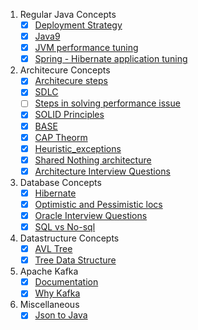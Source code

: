 1. Regular Java Concepts
    - [X] [Deployment Strategy](https://rhelblog.redhat.com/2015/05/07/stop-gambling-with-upgrades-murphys-law-always-wins/#more-908)
    - [X] [Java9](https://www.javaworld.com/search?query=Java+9%27s+other+new+enhancements&contentType=article%2Cresource)
    - [X] [JVM performance tuning](https://www.cubrid.org/blog/the-principles-of-java-application-performance-tuning)
    - [X] [Spring - Hibernate application tuning](http://www.jcombat.com/spring/performance-tuning-of-spring-based-application)

2. Architecure Concepts
    - [X] [Architecure steps](https://hackernoon.com/38-actions-and-insights-to-become-a-better-software-architect-f135e2de9a1b)
    - [X] [SDLC](https://www.tutorialspoint.com/sdlc/sdlc_overview.htm)
    - [ ] [Steps in solving performance issue]()
    - [X] [SOLID Principles](https://medium.com/mindorks/solid-principles-explained-with-examples-79d1ce114ace)
    - [X] [BASE](./BASE.md)
    - [X] [CAP Theorm](https://towardsdatascience.com/cap-theorem-and-distributed-database-management-systems-5c2be977950e)
    - [X] [Heuristic_exceptions](https://docs.jboss.org/jbossas/docs/Server_Configuration_Guide/4/html/TransactionJTA_Overview-Heuristic_exceptions.html)
    - [X] [Shared Nothing architecture](http://www.benstopford.com/2009/11/24/understanding-the-shared-nothing-architecture/)
    - [X] [Architecture Interview Questions](http://agafonovslava.com/post/2010/12/30/Computer-Architecture-Questions-on-Technical-Interview)

3. Database Concepts
    - [X] [Hibernate](https://www.journaldev.com/3633/hibernate-interview-questions-and-answers)
    - [X] [Optimistic and Pessimistic locs](https://docs.jboss.org/jbossas/docs/Server_Configuration_Guide/4/html/TransactionJTA_Overview-Pessimistic_and_optimistic_locking.html)
     - [X] [Oracle Interview Questions](https://www.softwaretestinghelp.com/oracle-interview-questions-part1/)
     - [X] [SQL vs No-sql](https://www.thegeekstuff.com/2014/01/sql-vs-nosql-db)

4. Datastructure Concepts
    - [X] [AVL Tree](https://www.thecodingdelight.com/avl-tree-implementation-java/)
    - [X] [Tree Data Structure](https://medium.com/the-renaissance-developer/learning-tree-data-structure-27c6bb363051)
    
5. Apache Kafka
     - [X] [Documentation](https://kafka.apache.org/intro.html)
     - [X] [Why Kafka](./kafka.MD)

6. Miscellaneous
     - [X] [Json to Java](https://github.com/astav/JsonToJava)
